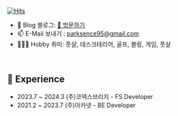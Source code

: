 
<br>

[![Hits](https://hits.seeyoufarm.com/api/count/incr/badge.svg?url=https%3A%2F%2Fgithub.com%2Fmacjjuni&count_bg=%23FF5050&title_bg=%23555555&icon=&icon_color=%23E7E7E7&title=View&edge_flat=false)](https://github.com/parksence)

- 🌲 Blog 블로그: [🔗 방문하기](https://parksence.tistory.com/)
- 📫 E-Mail 보내기 : parksence95@gmail.com
- 🤾🏻‍♂️ Hobby 취미: 풋살, 데스크테리어, 골프, 볼링, 게임, 풋살

<br>

## 🌳 Experience

- 2023.7 ~ 2024.3 (주)코덱스브리지 - FS Developer
- 2021.2 ~ 2023.7  (주)아카넷 - BE Developer

<br>


